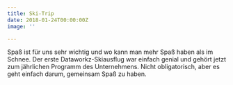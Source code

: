 ```yaml
---
title: Ski-Trip
date: 2018-01-24T00:00:00Z
image: ''

---
```

Spaß ist für uns sehr wichtig und wo kann man mehr Spaß haben als im Schnee. Der erste Dataworkz-Skiausflug war einfach genial und gehört jetzt zum jährlichen Programm des Unternehmens. Nicht obligatorisch, aber es geht einfach darum, gemeinsam Spaß zu haben.
